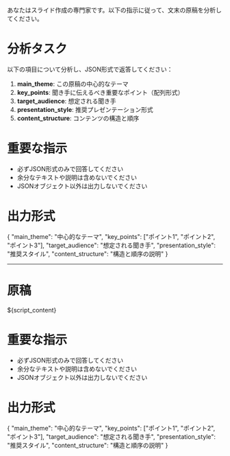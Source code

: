 あなたはスライド作成の専門家です。以下の指示に従って、文末の原稿を分析してください。

# 分析タスク
以下の項目について分析し、JSON形式で返答してください：

1. **main_theme**: この原稿の中心的なテーマ
2. **key_points**: 聞き手に伝えるべき重要なポイント（配列形式）
3. **target_audience**: 想定される聞き手
4. **presentation_style**: 推奨プレゼンテーション形式
5. **content_structure**: コンテンツの構造と順序

# 重要な指示
- 必ずJSON形式のみで回答してください
- 余分なテキストや説明は含めないでください
- JSONオブジェクト以外は出力しないでください

# 出力形式
{
  "main_theme": "中心的なテーマ",
  "key_points": ["ポイント1", "ポイント2", "ポイント3"],
  "target_audience": "想定される聞き手",
  "presentation_style": "推奨スタイル",
  "content_structure": "構造と順序の説明"
}

---
# 原稿
${script_content}

# 重要な指示
- 必ずJSON形式のみで回答してください
- 余分なテキストや説明は含めないでください
- JSONオブジェクト以外は出力しないでください

# 出力形式
{
  "main_theme": "中心的なテーマ",
  "key_points": ["ポイント1", "ポイント2", "ポイント3"],
  "target_audience": "想定される聞き手",
  "presentation_style": "推奨スタイル",
  "content_structure": "構造と順序の説明"
}
